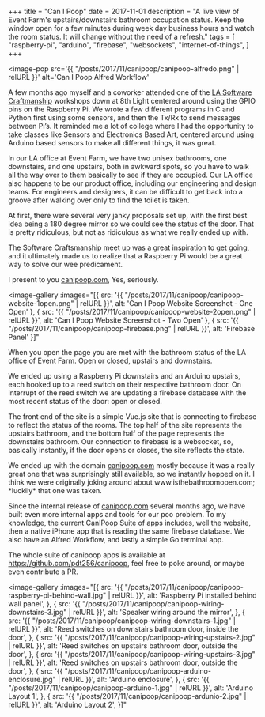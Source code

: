 +++
title = "Can I Poop"
date = 2017-11-01
description = "A live view of Event Farm's upstairs/downstairs bathroom occupation status. Keep the window open for a few minutes during week day business hours and watch the room status. It will change without the need of a refresh."
tags = [
    "raspberry-pi",
    "arduino",
    "firebase",
    "websockets",
    "internet-of-things",
]
+++

<image-pop
    src='{{ "/posts/2017/11/canipoop/canipoop-alfredo.png" | relURL }}'
    alt='Can I Poop Alfred Workflow'
></image-pop>

<p>
    A few months ago myself and a coworker attended one of the <a href="https://www.meetup.com/LA-Software-Craftsmanship/">LA Software Craftmanship</a> workshops down at 8th Light centered around using the GPIO pins on the Raspberry Pi.  We wrote a few different programs in C and Python first using some sensors, and then the Tx/Rx to send messages between Pi’s.  It reminded me a lot of college where I had the opportunity to take classes like Sensors and Electronics Based Art, centered around using Arduino based sensors to make all different things, it was great.
</p>

<p>
    In our LA office at Event Farm, we have two unisex bathrooms, one downstairs, and one upstairs, both in awkward spots, so you have to walk all the way over to them basically to see if they are occupied. Our LA office also happens to be our product office, including our engineering and design teams. For engineers and designers, it can be difficult to get back into a groove after walking over only to find the toilet is taken.
</p>

<p>
    At first, there were several very janky proposals set up, with the first best idea being a 180 degree mirror so we could see the status of the door. That is pretty ridiculous, but not as ridiculous as what we really ended up with.
</p>

<p>
    The Software Craftsmanship meet up was a great inspiration to get going, and it ultimately made us to realize that a Raspberry Pi would be a great way to solve our wee predicament.
</p>

<p>
    I present to you <a href="http://canipoop.com">canipoop.com</a>, Yes, seriously.
</p>

<image-gallery
    :images="[{
        src: '{{ "/posts/2017/11/canipoop/canipoop-website-1open.png" | relURL }}',
        alt: 'Can I Poop Website Screenshot - One Open'
    },
    {
        src: '{{ "/posts/2017/11/canipoop/canipoop-website-2open.png" | relURL }}',
        alt: 'Can I Poop Website Screenshot - Two Open'
    },
    {
        src: '{{ "/posts/2017/11/canipoop/canipoop-firebase.png" | relURL }}',
        alt: 'Firebase Panel'
    }]"
></image-gallery>

<p>
    When you open the page you are met with the bathroom status of the LA office of Event Farm. Open or closed, upstairs and downstairs.
</p>
<p>
    We ended up using a Raspberry Pi downstairs and an Arduino upstairs, each hooked up to a reed switch on their respective bathroom door. On interrupt of the reed switch we are updating a firebase database with the most recent status of the door: open or closed.
</p>
<p>
    The front end of the site is a simple Vue.js site that is connecting to firebase to reflect the status of the rooms. The top half of the site represents the upstairs bathroom, and the bottom half of the page represents the downstairs bathroom. Our connection to firebase is a websocket, so, basically instantly, if the door opens or closes, the site reflects the state.
</p>
<p>
    We ended up with the domain <a href="http://canipoop.com">canipoop.com</a> mostly because it was a really great one that was surprisingly still available, so we instantly hopped on it. I think we were originally joking around about www.isthebathroomopen.com; *luckily* that one was taken.
</p>
<p>
    Since the internal release of <a href="http://canipoop.com">canipoop.com</a> several months ago, we have built even more internal apps and tools for our poo problem. To my knowledge, the current CanIPoop Suite of apps  includes, well the website, then a native iPhone app that is reading the same firebase database. We also have an Alfred Workflow, and lastly a simple Go terminal app.
</p>
<p>
    The whole suite of canipoop apps is available at <a href="https://github.com/pdt256/canipoop">https://github.com/pdt256/canipoop</a>, feel free to poke around, or maybe even contribute a PR.
</p>

<image-gallery
    :images="[{
        src: '{{ "/posts/2017/11/canipoop/canipoop-raspberry-pi-behind-wall.jpg" | relURL }}',
        alt: 'Raspberry Pi installed behind wall panel',
    },
    {
        src: '{{ "/posts/2017/11/canipoop/canipoop-wiring-downstairs-3.jpg" | relURL }}',
        alt: 'Speaker wiring around the mirror',
    },
    {
        src: '{{ "/posts/2017/11/canipoop/canipoop-wiring-downstairs-1.jpg" | relURL }}',
        alt: 'Reed switches on downstairs bathroom door, inside the door',
    },
    {
        src: '{{ "/posts/2017/11/canipoop/canipoop-wiring-upstairs-2.jpg" | relURL }}',
        alt: 'Reed switches on upstairs bathroom door, outside the door',
    },
    {
        src: '{{ "/posts/2017/11/canipoop/canipoop-wiring-upstairs-3.jpg" | relURL }}',
        alt: 'Reed switches on upstairs bathroom door, outside the door',
    },
    {
        src: '{{ "/posts/2017/11/canipoop/canipoop-arduino-enclosure.jpg" | relURL }}',
        alt: 'Arduino enclosure',
    },
    {
        src: '{{ "/posts/2017/11/canipoop/canipoop-arduino-1.jpg" | relURL }}',
        alt: 'Arduino Layout 1',
    },
    {
        src: '{{ "/posts/2017/11/canipoop/canipoop-ardunio-2.jpg" | relURL }}',
        alt: 'Arduino Layout 2',
    }]"
></image-gallery>
